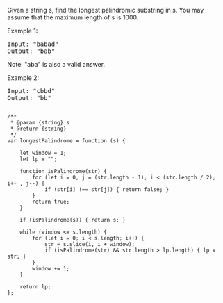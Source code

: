 Given a string s, find the longest palindromic substring in s. You may assume that the maximum length of s is 1000.

Example 1:
<pre>
Input: "babad"
Output: "bab"
</pre>
Note: "aba" is also a valid answer.

Example 2:
<pre>
Input: "cbbd"
Output: "bb"
</pre>

<pre><code>
/**
 * @param {string} s
 * @return {string}
 */
var longestPalindrome = function (s) {

    let window = 1;
    let lp = "";

    function isPalindrome(str) {
        for (let i = 0, j = (str.length - 1); i < (str.length / 2); i++ , j--) {
            if (str[i] !== str[j]) { return false; }
        }
        return true;
    }

    if (isPalindrome(s)) { return s; }

    while (window <= s.length) {
        for (let i = 0; i < s.length; i++) {
            str = s.slice(i, i + window);
            if (isPalindrome(str) && str.length > lp.length) { lp = str; }
        }
        window += 1;
    }

    return lp;
};
</code></pre>